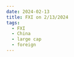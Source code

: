 ```yaml
---
date: 2024-02-13
title: FXI on 2/13/2024
tags: 
  - FXI
  - China
  - large cap
  - foreign
---
```

<div class="post">
<snapshot-grid 
    :reports="['2024/02/12/CTA/FXI', '2024/02/13/CTA/FXI', '2024/02/13/MTP/FXI']"
    chart="2024/02/13/Chart/FXI"
/>
<p>

</p>
<p>

</p>
</div>